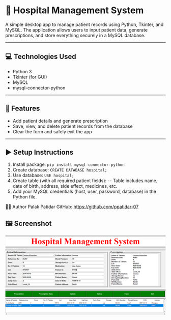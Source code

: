 # 🏥 Hospital Management System

A simple desktop app to manage patient records using Python, Tkinter, and MySQL.
The application allows users to input patient data, generate prescriptions, and store everything securely in a MySQL database.

---

## 💻 Technologies Used

- Python 3
- Tkinter (for GUI)
- MySQL
- mysql-connector-python

---

## 📌 Features

- Add patient details and generate prescription
- Save, view, and delete patient records from the database
- Clear the form and safely exit the app

---

## ▶️ Setup Instructions

1. Install package: `pip install mysql-connector-python`
2. Create database: `CREATE DATABASE hospital;`
3. Use database: `USE hospital;`
4. Create table (with all required patient fields):
   -- Table includes name, date of birth, address, side effect, medicines, etc.
5. Add your MySQL credentials (host, user, password, database) in the Python file.

🙋‍♀️ Author
Palak Patidar
GitHub: https://github.com/ppatidar-07

## 🖼 Screenshot

![App Screenshot](hospital.png)

 <!-- <img width="1892" height="943" alt="hospital" src="https://github.com/user-attachments/assets/445f6ad9-dca6-4ba7-a15a-364825d92002" /> -->
